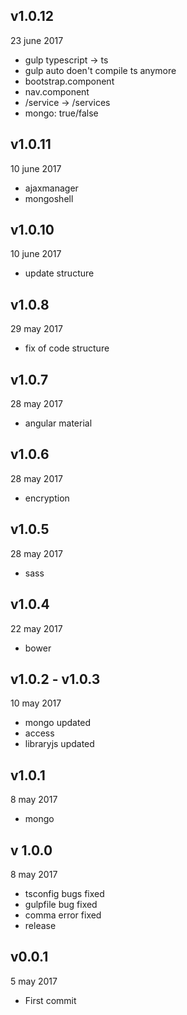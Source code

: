 ## v1.0.12
23 june 2017

* gulp typescript -> ts
* gulp auto doen't compile ts anymore
* bootstrap.component
* nav.component
* /service -> /services
* mongo: true/false

## v1.0.11
10 june 2017

* ajaxmanager
* mongoshell

## v1.0.10
10 june 2017

* update structure

## v1.0.8
29 may 2017

* fix of code structure

## v1.0.7
28 may 2017

* angular material

## v1.0.6
28 may 2017

* encryption

## v1.0.5
28 may 2017

* sass

## v1.0.4
22 may 2017

* bower

## v1.0.2 - v1.0.3
10 may 2017

* mongo updated
* access
* libraryjs updated

## v1.0.1
8 may 2017

* mongo

## v 1.0.0
8 may 2017

* tsconfig bugs fixed
* gulpfile bug fixed
* comma error fixed
* release

## v0.0.1
5 may 2017

* First commit